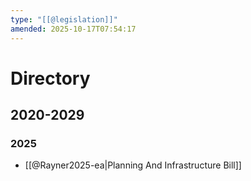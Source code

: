 ```yaml
---
type: "[[@legislation]]"
amended: 2025-10-17T07:54:17
---
```


# Directory
## 2020-2029
### 2025
- [[@Rayner2025-ea|Planning And Infrastructure Bill]]
